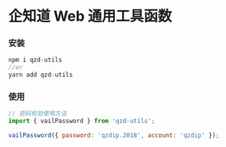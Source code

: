 # 企知道 Web 通用工具函数

### 安装

```js
npm i qzd-utils
//or
yarn add qzd-utils
```

### 使用

```js
// 密码校验使用方法
import { vailPassword } from 'qzd-utils';

vailPassword({ password: 'qzdip.2018', account: 'qzdip' });
```
